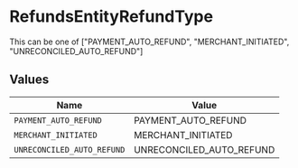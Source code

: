 # RefundsEntityRefundType

This can be one of ["PAYMENT_AUTO_REFUND", "MERCHANT_INITIATED", "UNRECONCILED_AUTO_REFUND"]


## Values

| Name                       | Value                      |
| -------------------------- | -------------------------- |
| `PAYMENT_AUTO_REFUND`      | PAYMENT_AUTO_REFUND        |
| `MERCHANT_INITIATED`       | MERCHANT_INITIATED         |
| `UNRECONCILED_AUTO_REFUND` | UNRECONCILED_AUTO_REFUND   |